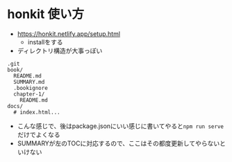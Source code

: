 # honkit 使い方
- https://honkit.netlify.app/setup.html
  - installをする
- ディレクトリ構造が大事っぽい
```
.git
book/
  README.md
  SUMMARY.md
  .bookignore
  chapter-1/
    README.md
docs/
  # index.html...
```
- こんな感じで、後はpackage.jsonにいい感じに書いてやると`npm run serve`だけでよくなる
- SUMMARYが左のTOCに対応するので、ここはその都度更新してやらないといけない
